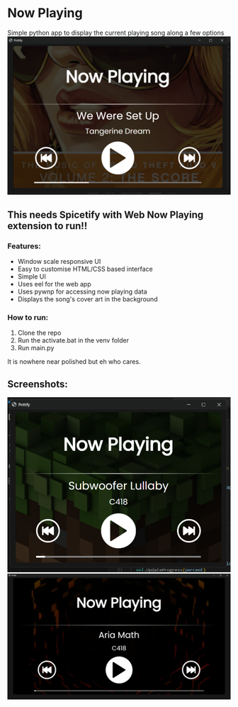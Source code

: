 # Now Playing
 Simple python app to display the current playing song along a few options
![Alt text](Screenshots/image-2.png)
## This needs Spicetify with Web Now Playing extension to run!!

### Features:
- Window scale responsive UI
- Easy to customise HTML/CSS based interface
- Simple UI
- Uses eel for the web app
- Uses pywnp for accessing now playing data
- Displays the song's cover art in the background

### How to run:
1. Clone the repo
2. Run the activate.bat in the venv folder
3. Run main.py

It is nowhere near polished but eh who cares.

## Screenshots:
![Alt text](screenshots/image.png)
![Alt text](screenshots/image-1.png)

